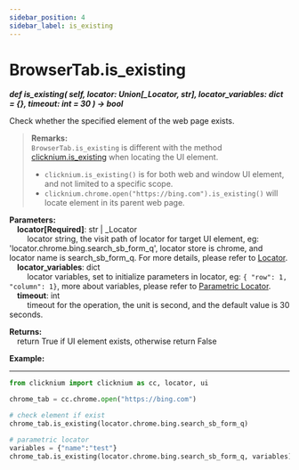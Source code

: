 ```yaml
---
sidebar_position: 4
sidebar_label: is_existing
---
```

# BrowserTab.is_existing
***def is_existing(
        self,
        locator: Union[_Locator, str],
        locator_variables: dict = {},
        timeout: int = 30
    ) -> bool***  

 Check whether the specified element of the web page exists.  

>**Remarks:**  
`BrowserTab.is_existing` is different with the method [clicknium.is_existing](./../../../globalfunctions/is_existing.md) when locating the UI element.
>- `clicknium.is_existing()` is for both web and window UI element, and not limited to a specific scope.
>- `clicknium.chrome.open("https://bing.com").is_existing()` will locate element in its parent web page.


**Parameters:**  
    &emsp;**locator[Required]**: str | _Locator   
        &emsp;&emsp; locator string, the visit path of locator for target UI element, eg: 'locator.chrome.bing.search_sb_form_q', locator store is chrome, and locator name is search_sb_form_q. For more details, please refer to [Locator](./../../../../../tutorial/locator.md).   
    &emsp;**locator_variables**: dict  
        &emsp;&emsp; locator variables, set to initialize parameters in locator, eg: `{ "row": 1,  "column": 1}`, more about variables, please refer to [Parametric Locator](./../../../../../tutorial/parametric_locator.md).  
    &emsp;**timeout**: int  
        &emsp;&emsp; timeout for the operation, the unit is second, and the default value is 30 seconds. 

**Returns:**  
    &emsp;return True if UI element exists, otherwise return False

**Example:**
***
```python
from clicknium import clicknium as cc, locator, ui

chrome_tab = cc.chrome.open("https://bing.com")

# check element if exist
chrome_tab.is_existing(locator.chrome.bing.search_sb_form_q)

# parametric locator
variables = {"name":"test"}
chrome_tab.is_existing(locator.chrome.bing.search_sb_form_q, variables)
```